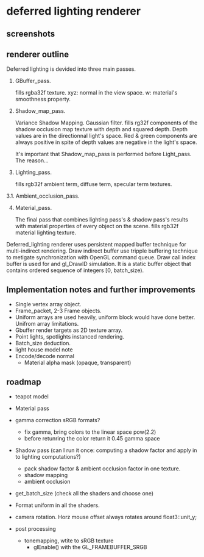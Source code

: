 # deferred lighting renderer

## screenshots

## renderer outline
Deferred lighting is devided into three main passes.

1. GBuffer_pass.

	fills rgba32f texture. xyz: normal in the view space. w: material's smoothness property.

2. Shadow_map_pass.

	Variance Shadow Mapping.
	Gaussian filter.
	fills rg32f components of the shadow occlusion map texture with depth and squared depth. Depth values are in the directionnal light's space.
	Red & green components are always positive in spite of depth values are negative in the light's space.

	It's important that Shadow_map_pass is performed before Light_pass. The reason...

3. Lighting_pass. 

	fills rgb32f ambient term, diffuse term, specular term textures.

3.1. Ambient_occlusion_pass.
 
4. Material_pass.

	The final pass that combines lighting pass's & shadow pass's results with material properties of every object on the scene.
	fills rgb32f material lighting texture.

Deferred_lighting renderer uses persistent mapped buffer technique for multi-indirect rendering. Draw indirect buffer use tripple buffering technique to metigate synchronization with OpenGL command queue. Draw call index buffer is used for and gl_DrawID simulation. It is a static buffer object that contains ordered sequence of integers [0, batch_size).

## Implementation notes and further improvements
- Single vertex array object. 
- Frame_packet, 2-3 Frame objects.
- Uniform arrays are used heavily, uniform block would have done better. Unifrom array limitations.
- Gbuffer render targets as 2D texture array.
- Point lights, spotlights instanced rendering.
- Batch_size deduction.
- light house model note
- Encode/decode normal
	- Material alpha mask (opaque, transparent)


## roadmap
- teapot model

- Material pass
-  gamma correction sRGB formats?
	- fix gamma, bring colors to the linear space pow(2.2)
	- before retunring the color return it 0.45 gamma space

- Shadow pass (can I run it once: computing a shadow factor and apply in to lighting computations?)
	- pack shadow factor & ambient occlusion factor in one texture.
	- shadow mapping
	- ambient occlusion

- get_batch_size (check all the shaders and choose one)
- Format uniform in all the shaders.

- camera rotation. Horz mouse offset always rotates around float3::unit_y; 

- post processing
	- tonemapping, wtite to sRGB texture
		- glEnable() with the GL_FRAMEBUFFER_SRGB
